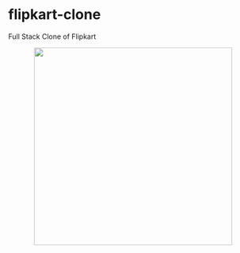 # flipkart-clone
Full Stack Clone of Flipkart

<div align="center">
    <img src="/screenshots/screen1.jpg" width="400px"</img> 
</div>

